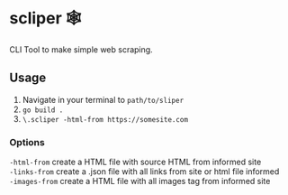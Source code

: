 # scliper :spider_web:
CLI Tool to make simple web scraping.

## Usage
1. Navigate in your terminal to `path/to/sliper`
2. `go build .`
3. `\.scliper -html-from https://somesite.com`

### Options
`-html-from` create a HTML file with source HTML from informed site  
`-links-from` create a .json file with all links from site or html file informed   
`-images-from` create a HTML file with all images tag from informed site  
